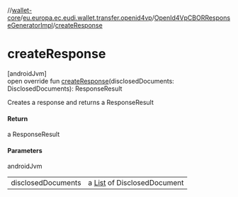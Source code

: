 //[wallet-core](../../../index.md)/[eu.europa.ec.eudi.wallet.transfer.openid4vp](../index.md)/[OpenId4VpCBORResponseGeneratorImpl](index.md)/[createResponse](create-response.md)

# createResponse

[androidJvm]\
open override fun [createResponse](create-response.md)(disclosedDocuments: DisclosedDocuments): ResponseResult

Creates a response and returns a ResponseResult

#### Return

a ResponseResult

#### Parameters

androidJvm

| | |
|---|---|
| disclosedDocuments | a [List](https://kotlinlang.org/api/latest/jvm/stdlib/kotlin.collections/-list/index.html) of DisclosedDocument |
